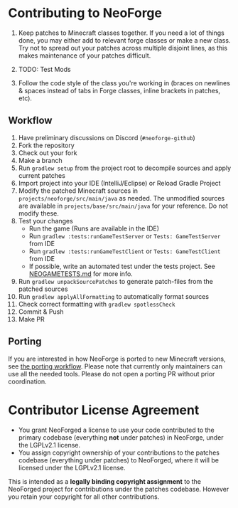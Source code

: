 Contributing to NeoForge
=====================

1) Keep patches to Minecraft classes together. If you need a lot of things done, you may either add to relevant forge classes or make a new class. Try not to spread out your patches across multiple disjoint lines, as this makes maintenance of your patches difficult.

2) TODO: Test Mods

3) Follow the code style of the class you're working in (braces on newlines & spaces instead of tabs in Forge classes, inline brackets in patches, etc).

## Workflow

1. Have preliminary discussions on Discord (`#neoforge-github`)
2. Fork the repository
3. Check out your fork
4. Make a branch
5. Run `gradlew setup` from the project root to decompile sources and apply current patches
6. Import project into your IDE (IntelliJ/Eclipse) or Reload Gradle Project
7. Modify the patched Minecraft sources in `projects/neoforge/src/main/java` as needed. The unmodified sources are available in `projects/base/src/main/java` for your reference. Do not modify these.
8. Test your changes
   - Run the game (Runs are available in the IDE)
   - Run `gradlew :tests:runGameTestServer` or `Tests: GameTestServer` from IDE
   - Run `gradlew :tests:runGameTestClient` or `Tests: GameTestClient` from IDE
   - If possible, write an automated test under the tests project. See [NEOGAMETESTS.md](NEOGAMETESTS.md) for more info.
9. Run `gradlew unpackSourcePatches` to generate patch-files from the patched sources
10. Run `gradlew applyAllFormatting` to automatically format sources
11. Check correct formatting with `gradlew spotlessCheck`
12. Commit & Push
13. Make PR

## Porting

If you are interested in how NeoForge is ported to new Minecraft versions, see [the porting workflow][Porting].
Please note that currently  only maintainers can use all the needed tools.
Please do not open a porting PR without prior coordination.

Contributor License Agreement
=============================
- You grant NeoForged a license to use your code contributed to the primary codebase (everything **not** under patches) in NeoForge, under the LGPLv2.1 license.
- You assign copyright ownership of your contributions to the patches codebase (everything under patches) to NeoForged, where it will be licensed under the LGPLv2.1 license.

This is intended as a **legally binding copyright assignment** to the NeoForged project for contributions under the patches codebase. However you retain your copyright for all other contributions.

[Porting]: ../docs/PORTING.md
